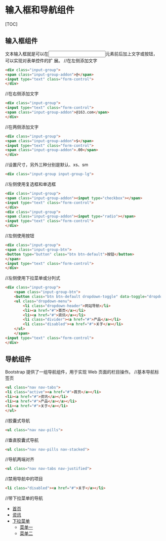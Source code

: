 # 输入框和导航组件
[TOC]

## 输入框组件
文本输入框就是可以在<input>元素前后加上文字或按钮，可以实现对表单控件的扩
展。
//在左侧添加文字
```html
<div class="input-group">
<span class="input-group-addon">@</span>
<input type="text" class="form-control">
</div>
```
//在右侧添加文字
```html
<div class="input-group">
<input type="text" class="form-control">
<span class="input-group-addon">@163.com</span>
</div>
```
//在两侧添加文字
```html
<div class="input-group">
<span class="input-group-addon">$</span>
<input type="text" class="form-control">
<span class="input-group-addon">.00</span>
</div>
```
//设置尺寸，另外三种分别是默认、xs、sm
```html
<div class="input-group input-group-lg">
```
//左侧使用复选框和单选框
```html
<div class="input-group">
<span class="input-group-addon"><input type="checkbox"></span>
<input type="text" class="form-control">
</div>
<div class="input-group">
<span class="input-group-addon"><input type="radio"></span>
<input type="text" class="form-control">
</div>
```
//左侧使用按钮
```html
<div class="input-group">
<span class="input-group-btn">
<button type="button" class="btn btn-default">按钮</button>
</span>
<input type="text" class="form-control">
</div>
```
//左侧使用下拉菜单或分列式
```html
<div class="input-group">
    <span class="input-group-btn">
    <button class="btn btn-default dropdown-toggle" data-toggle="dropdown">下拉菜单<span class="caret"></span></button>
    <ul class="dropdown-menu">
        <li class="dropdown-header">网站导航</li>
        <li><a href="#">首页</a></li>
        <li><a href="#">资讯</a></li>
        <li class="divider"><a href="#">产品</a></li>
        <li class="disabled"><a href="#">关于</a></li>
    </ul>
    </span>
<input type="text" class="form-control">
</div>
```

## 导航组件
Bootstrap 提供了一组导航组件，用于实现 Web 页面的栏目操作。
//基本导航标签页
```html
<ul class="nav nav-tabs">
<li class="active"><a href="#">首页</a></li>
<li><a href="#">资讯</a></li>
<li><a href="#">产品</a></a></li>
<li><a href="#">关于</a></li>
</ul>
```
//胶囊式导航
```html
<ul class="nav nav-pills">
```
//垂直胶囊式导航
```html
<ul class="nav nav-pills nav-stacked">
```
//导航两端对齐
```html
<ul class="nav nav-tabs nav-justified">
```
//禁用导航中的项目
```html
<li class="disabled"><a href="#">关于</a></li>
```
//带下拉菜单的导航
<ul class="nav nav-tabs">
<li class="active"><a href="#">首页</a></li>
<li><a href="#">资讯</a></li>
<li class="dropdown">
<a href="#" class="dropdown-toggle" data-toggle="dropdown">
下拉菜单
<span class="caret"></span>
</a>
<ul class="dropdown-menu">
<li><a href="#">菜单一</a></li>
<li><a href="#">菜单二</a></li>
</ul>
</li>
</ul>